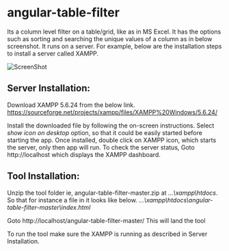 # angular-table-filter
Its a column level filter on a table/grid, like as in MS Excel. It has the options such as sorting and searching the unique values of a column as in below screenshot.
It runs on a server. For example, below are the installation steps to install a server called XAMPP.

![ScreenShot](https://user-images.githubusercontent.com/14260257/30522998-ac7af530-9bf6-11e7-93d8-61135ebb0a65.png)

## Server Installation:
Download XAMPP 5.6.24 from the below link.
https://sourceforge.net/projects/xampp/files/XAMPP%20Windows/5.6.24/

Install the downloaded file by following the on-screen instructions.
Select *show icon on desktop* option, so that it could be easily started before starting the app.
Once installed, double click on XAMPP icon, which starts the server, only then app will run.
To check the server status, Goto http://localhost which displays the XAMPP dashboard.

## Tool Installation:
Unzip the tool folder ie, angular-table-filter-master.zip at *...\xampp\htdocs*.
So that for instance a file in it looks like below.
*...\xampp\htdocs\angular-table-filter-master\index.html*

Goto http://localhost/angular-table-filter-master/
This will land the tool

To run the tool make sure the XAMPP is running as described in Server Installation.
